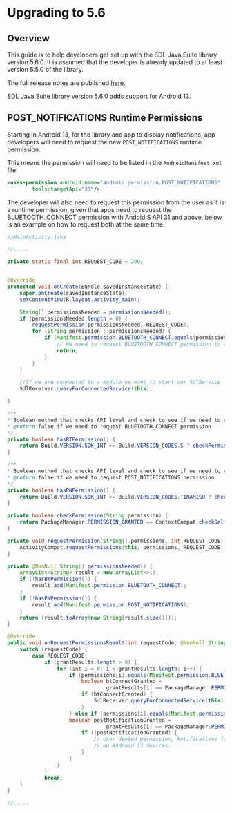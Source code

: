 # Upgrading to 5.6

## Overview

This guide is to help developers get set up with the SDL Java Suite library version 5.6.0. It is assumed that the developer is already updated to at least version 5.5.0 of the library.

The full release notes are published [here](https://github.com/smartdevicelink/sdl_java_suite/releases).

SDL Java Suite library version 5.6.0 adds support for Android 13.

## POST_NOTIFICATIONS Runtime Permissions
Starting in Android 13, for the library and app to display notifications, app developers will need to request the new `POST_NOTIFICATIONS` runtime permission.

This means the permission will need to be listed in the `AndroidManifest.xml` file.

```xml
<uses-permission android:name="android.permission.POST_NOTIFICATIONS"
        tools:targetApi="33"/>
```

The developer will also need to request this permission from the user as it is a runtime permission, given that apps need to request the BLUETOOTH_CONNECT permission with Andoid S API 31 and above, below is an example on how to request both at the same time.

```java
//MainActivity.java

//.....

private static final int REQUEST_CODE = 200;


@Override
protected void onCreate(Bundle savedInstanceState) {
    super.onCreate(savedInstanceState);
    setContentView(R.layout.activity_main);

    String[] permissionsNeeded = permissionsNeeded();
    if (permissionsNeeded.length > 0) {
        requestPermission(permissionsNeeded, REQUEST_CODE);
        for (String permission : permissionsNeeded) {
            if (Manifest.permission.BLUETOOTH_CONNECT.equals(permission)) {
                // We need to request BLUETOOTH_CONNECT permission to connect to SDL via Bluetooth
                return;
            }
        }
    }

    //If we are connected to a module we want to start our SdlService
    SdlReceiver.queryForConnectedService(this);

}

/**
* Boolean method that checks API level and check to see if we need to request BLUETOOTH_CONNECT permission
* @return false if we need to request BLUETOOTH_CONNECT permission
*/
private boolean hasBTPermission() {
    return Build.VERSION.SDK_INT >= Build.VERSION_CODES.S ? checkPermission(Manifest.permission.BLUETOOTH_CONNECT) : true;
}

/**
* Boolean method that checks API level and check to see if we need to request POST_NOTIFICATIONS permission
* @return false if we need to request POST_NOTIFICATIONS permission
*/
private boolean hasPNPermission() {
    return Build.VERSION.SDK_INT >= Build.VERSION_CODES.TIRAMISU ? checkPermission(Manifest.permission.POST_NOTIFICATIONS) : true;
}

private boolean checkPermission(String permission) {
    return PackageManager.PERMISSION_GRANTED == ContextCompat.checkSelfPermission(getApplicationContext(), permission);
}

private void requestPermission(String[] permissions, int REQUEST_CODE) {
    ActivityCompat.requestPermissions(this, permissions, REQUEST_CODE);
}

private @NonNull String[] permissionsNeeded() {
    ArrayList<String> result = new ArrayList<>();
    if (!hasBTPermission()) {
        result.add(Manifest.permission.BLUETOOTH_CONNECT);
    }
    if (!hasPNPermission()) {
        result.add(Manifest.permission.POST_NOTIFICATIONS);
    }
    return (result.toArray(new String[result.size()]));
}

@Override
public void onRequestPermissionsResult(int requestCode, @NonNull String[] permissions, @NonNull int[] grantResults) {
    switch (requestCode) {
        case REQUEST_CODE:
            if (grantResults.length > 0) {
                for (int i = 0; i < grantResults.length; i++) {
                    if (permissions[i].equals(Manifest.permission.BLUETOOTH_CONNECT)) {
                        boolean btConnectGranted =
                                grantResults[i] == PackageManager.PERMISSION_GRANTED;
                        if (btConnectGranted) {
                            SdlReceiver.queryForConnectedService(this);
                        }
                    } else if (permissions[i].equals(Manifest.permission.POST_NOTIFICATIONS)) {
                    boolean postNotificationGranted =
                                grantResults[i] == PackageManager.PERMISSION_GRANTED;
                        if (!postNotificationGranted) {
                            // User denied permission, Notifications for SDL will not appear
                            // on Android 13 devices.
                        }
                    }
                }
            }
            break;
    }
}

//.....

```
 
